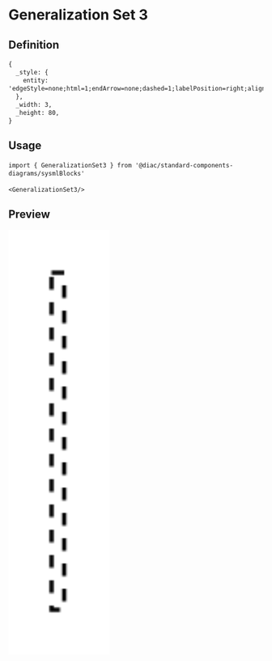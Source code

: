# Generalization Set 3

## Definition

```
{
  _style: { 
    entity: 'edgeStyle=none;html=1;endArrow=none;dashed=1;labelPosition=right;align=left;',
  },
  _width: 3,
  _height: 80,
}
```

## Usage

```
import { GeneralizationSet3 } from '@diac/standard-components-diagrams/sysmlBlocks'

<GeneralizationSet3/>
```

## Preview

<img src="./generalization-set-3.png" width="200"/>
